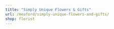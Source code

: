 ```yaml
---
title: "Simply Unique Flowers & Gifts"
url: /meaford/simply-unique-flowers-and-gifts/
shop: florist
---
```

